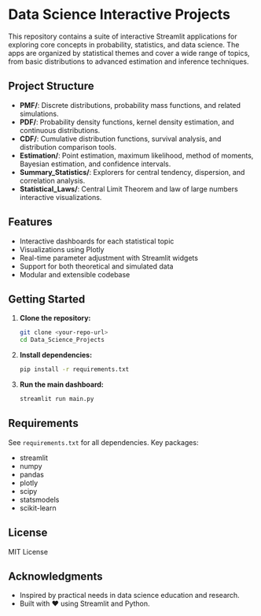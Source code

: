# Data Science Interactive Projects

This repository contains a suite of interactive Streamlit applications for exploring core concepts in probability, statistics, and data science. The apps are organized by statistical themes and cover a wide range of topics, from basic distributions to advanced estimation and inference techniques.

## Project Structure

- **PMF/**: Discrete distributions, probability mass functions, and related simulations.
- **PDF/**: Probability density functions, kernel density estimation, and continuous distributions.
- **CDF/**: Cumulative distribution functions, survival analysis, and distribution comparison tools.
- **Estimation/**: Point estimation, maximum likelihood, method of moments, Bayesian estimation, and confidence intervals.
- **Summary_Statistics/**: Explorers for central tendency, dispersion, and correlation analysis.
- **Statistical_Laws/**: Central Limit Theorem and law of large numbers interactive visualizations.

## Features
- Interactive dashboards for each statistical topic
- Visualizations using Plotly
- Real-time parameter adjustment with Streamlit widgets
- Support for both theoretical and simulated data
- Modular and extensible codebase

## Getting Started

1. **Clone the repository:**
   ```bash
   git clone <your-repo-url>
   cd Data_Science_Projects
   ```
2. **Install dependencies:**
   ```bash
   pip install -r requirements.txt
   ```
3. **Run the main dashboard:**
   ```bash
   streamlit run main.py
   ```

## Requirements
See `requirements.txt` for all dependencies. Key packages:
- streamlit
- numpy
- pandas
- plotly
- scipy
- statsmodels
- scikit-learn

## License
MIT License

## Acknowledgments
- Inspired by practical needs in data science education and research.
- Built with ❤️ using Streamlit and Python.
